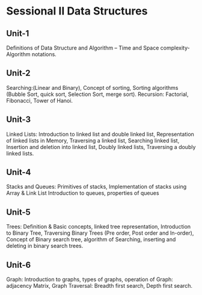 # Sessional II Data Structures

## Unit-1
Definitions of Data Structure and Algorithm – Time and Space complexity- Algorithm notations.

## Unit-2
Searching:(Linear and Binary), Concept of sorting, Sorting algorithms (Bubble Sort, quick sort,
Selection Sort, merge sort). Recursion: Factorial, Fibonacci, Tower of Hanoi.


## Unit-3
Linked Lists: Introduction to linked list and double linked list, Representation of linked lists in
Memory, Traversing a linked list, Searching linked list, Insertion and deletion into linked list, Doubly
linked lists, Traversing a doubly linked lists.

## Unit-4
Stacks and Queues: Primitives of stacks, Implementation of stacks using Array & Link List
Introduction to queues, properties of queues 

## Unit-5
Trees: Definition & Basic concepts, linked tree representation, Introduction to Binary Tree,
Traversing Binary Trees (Pre order, Post order and In-order), Concept of Binary search tree,
algorithm of Searching, inserting and deleting in binary search trees.


## Unit-6
Graph: Introduction to graphs, types of graphs, operation of Graph: adjacency Matrix, Graph
Traversal: Breadth first search, Depth first search. 